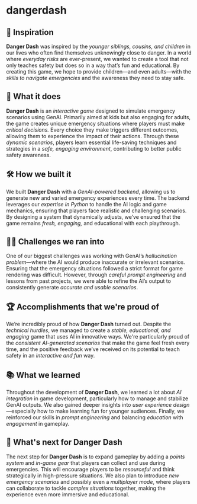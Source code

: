 # dangerdash
## 🌟 Inspiration
**Danger Dash** was inspired by the *younger siblings, cousins, and children* in our lives who often find themselves unknowingly close to danger. In a world where *everyday risks* are ever-present, we wanted to create a tool that not only teaches safety but does so in a way that’s fun and educational. By creating this game, we hope to provide children—and even adults—with the *skills to navigate emergencies* and the awareness they need to stay safe.

## 🚨 What it does
**Danger Dash** is an *interactive game* designed to simulate emergency scenarios using GenAI. Primarily aimed at kids but also engaging for adults, the game creates unique emergency situations where players must make *critical decisions.* Every choice they make triggers different outcomes, allowing them to experience the impact of their actions. Through these *dynamic scenarios*, players learn essential life-saving techniques and strategies in a *safe, engaging environment*, contributing to better public safety awareness.

## 🛠 How we built it
We built **Danger Dash** with a *GenAI-powered backend*, allowing us to generate new and varied emergency experiences every time. The backend leverages our *expertise in Python* to handle the AI logic and game mechanics, ensuring that players face realistic and challenging scenarios. By designing a system that dynamically adjusts, we’ve ensured that the game remains *fresh, engaging,* and educational with each playthrough.

## 🧗‍♀️ Challenges we ran into
One of our biggest challenges was working with GenAI’s *hallucination problem*—where the AI would produce inaccurate or irrelevant scenarios. Ensuring that the emergency situations followed a strict format for game rendering was difficult. However, through *careful prompt engineering* and lessons from past projects, we were able to refine the AI’s output to consistently generate *accurate and usable scenarios*. 

## 🏆 Accomplishments that we're proud of
We’re incredibly proud of how **Danger Dash** turned out. Despite the *technical hurdles*, we managed to create a *stable, educational, and engaging* game that uses AI in innovative ways. We're particularly proud of the *consistent AI-generated scenarios* that make the game feel fresh every time, and the positive feedback we’ve received on its potential to teach safety in an *interactive and fun* way.

## 📚 What we learned
Throughout the development of **Danger Dash**, we learned a lot about *AI integration* in game development, particularly how to manage and stabilize GenAI outputs. We also gained deeper insights into *user experience design*—especially how to make learning fun for younger audiences. Finally, we reinforced our skills in *prompt engineering* and balancing *education* with *engagement* in gameplay.

## 🚀 What's next for Danger Dash
The next step for **Danger Dash** is to expand gameplay by adding a *points system* and *in-game gear* that players can collect and use during emergencies. This will encourage players to be *resourceful* and think strategically in high-pressure situations. We also plan to introduce *new emergency scenarios* and possibly even a *multiplayer mode*, where players can collaborate to tackle *complex situations* together, making the experience even more immersive and educational.
